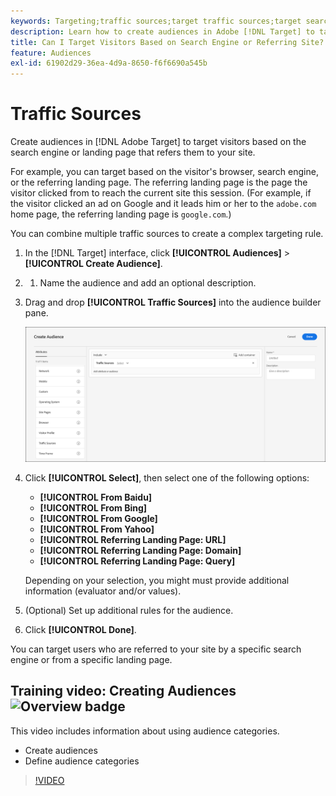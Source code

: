 ```yaml
---
keywords: Targeting;traffic sources;target traffic sources;target search engine;search engine;landing page;target landing page;referring landing page
description: Learn how to create audiences in Adobe [!DNL Target] to target visitors based on the search engine or landing page that refers them to your site.
title: Can I Target Visitors Based on Search Engine or Referring Site?
feature: Audiences
exl-id: 61902d29-36ea-4d9a-8650-f6f6690a545b
---
```

# Traffic Sources

Create audiences in [!DNL Adobe Target] to target visitors based on the search engine or landing page that refers them to your site.

For example, you can target based on the visitor's browser, search engine, or the referring landing page. The referring landing page is the page the visitor clicked from to reach the current site this session. (For example, if the visitor clicked an ad on Google and it leads him or her to the `adobe.com` home page, the referring landing page is `google.com`.)

You can combine multiple traffic sources to create a complex targeting rule.

1. In the [!DNL Target] interface, click **[!UICONTROL Audiences]** > **[!UICONTROL Create Audience]**. 
1. 1. Name the audience and add an optional description. 
1. Drag and drop **[!UICONTROL Traffic Sources]** into the audience builder pane.

   ![](assets/target_traffic_source.png)

1. Click **[!UICONTROL Select]**, then select one of the following options:

   * **[!UICONTROL From Baidu]** 
   * **[!UICONTROL From Bing]** 
   * **[!UICONTROL From Google]** 
   * **[!UICONTROL From Yahoo]** 
   * **[!UICONTROL Referring Landing Page: URL]** 
   * **[!UICONTROL Referring Landing Page: Domain]** 
   * **[!UICONTROL Referring Landing Page: Query]**

   Depending on your selection, you might must provide additional information (evaluator and/or values).

1. (Optional) Set up additional rules for the audience. 
1. Click **[!UICONTROL Done]**.

You can target users who are referred to your site by a specific search engine or from a specific landing page.

## Training video: Creating Audiences ![Overview badge](/help/assets/overview.png)

This video includes information about using audience categories.

* Create audiences 
* Define audience categories

>[!VIDEO](https://video.tv.adobe.com/v/17392)
